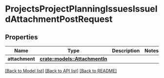 # ProjectsProjectPlanningIssuesIssueIdAttachmentPostRequest

## Properties

Name | Type | Description | Notes
------------ | ------------- | ------------- | -------------
**attachment** | [**crate::models::AttachmentIn**](AttachmentIn.md) |  | 

[[Back to Model list]](../README.md#documentation-for-models) [[Back to API list]](../README.md#documentation-for-api-endpoints) [[Back to README]](../README.md)


